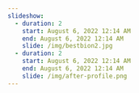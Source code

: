 ```yaml
---
slideshow:
  - duration: 2
    start: August 6, 2022 12:14 AM
    end: August 6, 2022 12:14 AM
    slide: /img/bestbion2.jpg
  - duration: 2
    start: August 6, 2022 12:14 AM
    end: August 6, 2022 12:14 AM
    slide: /img/after-profile.png
---
```

